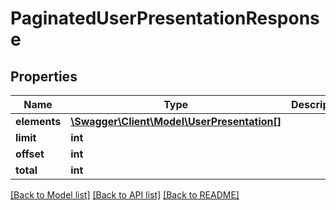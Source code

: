 # PaginatedUserPresentationResponse

## Properties
Name | Type | Description | Notes
------------ | ------------- | ------------- | -------------
**elements** | [**\Swagger\Client\Model\UserPresentation[]**](UserPresentation.md) |  | [optional] 
**limit** | **int** |  | 
**offset** | **int** |  | 
**total** | **int** |  | [optional] 

[[Back to Model list]](../README.md#documentation-for-models) [[Back to API list]](../README.md#documentation-for-api-endpoints) [[Back to README]](../README.md)


